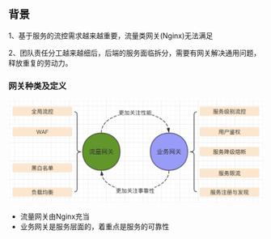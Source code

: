 ## 背景

1、基于服务的流控需求越来越重要，流量类网关(Nginx)无法满足

2、团队责任分工越来越细后，后端的服务面临拆分，需要有网关解决通用问题，释放重复的劳动力。


### 网关种类及定义


![](../readmeimg/gatewayType.png)

+ 流量网关由Nginx充当
+ 业务网关是服务层面的，着重点是服务的可靠性